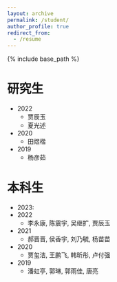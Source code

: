 ```yaml
---
layout: archive
permalink: /student/
author_profile: true
redirect_from:
  - /resume
---
```


{% include base_path %}

研究生
======
* 2022
	+ 贾辰玉
	+ 夏光述
* 2020
	+ 田煜楷
* 2019
	+ 杨彦茹

本科生
======
* 2023: 
* 2022
	+ 李永康, 陈震宇, 吴继扩, 贾辰玉
* 2021
	+ 郝晋晋, 侯香宇, 刘乃毓, 杨苗苗
* 2020
	+ 贾玺洁, 王鹏飞, 韩昕彤, 卢付强
* 2019
	+ 潘虹亭, 郭琳, 郭雨佳, 唐亮
